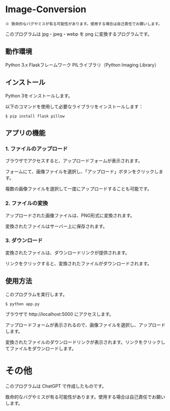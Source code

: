 # Image-Conversion

    ※ 致命的なバグやミスが有る可能性があります。使用する場合は自己責任でお願いします。


このプログラムは jpg・jpeg・webp を png に変換するプログラムです。

## 動作環境

  Python 3.x
  Flaskフレームワーク
  PILライブラリ（Python Imaging Library）

## インストール

  Python 3をインストールします。

  以下のコマンドを使用して必要なライブラリをインストールします：

    $ pip install flask pillow

## アプリの機能

### 1. ファイルのアップロード

  ブラウザでアクセスすると、アップロードフォームが表示されます。

  フォームにて、画像ファイルを選択し、「アップロード」ボタンをクリックします。

  複数の画像ファイルを選択して一度にアップロードすることも可能です。

### 2. ファイルの変換

  アップロードされた画像ファイルは、PNG形式に変換されます。

  変換されたファイルはサーバー上に保存されます。

### 3. ダウンロード

  変換されたファイルは、ダウンロードリンクが提供されます。

  リンクをクリックすると、変換されたファイルがダウンロードされます。


## 使用方法

  このプログラムを実行します。

    $ python app.py


ブラウザで http://localhost:5000 にアクセスします。

アップロードフォームが表示されるので、画像ファイルを選択し、アップロードします。

変換されたファイルのダウンロードリンクが表示されます。リンクをクリックしてファイルをダウンロードします。


# その他
このプログラムは ChatGPT で作成したものです。

致命的なバグやミスが有る可能性があります。使用する場合は自己責任でお願いします。